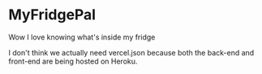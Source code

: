 # MyFridgePal
Wow I love knowing what's inside my fridge

I don't think we actually need vercel.json because both the back-end and
front-end are being hosted on Heroku.
